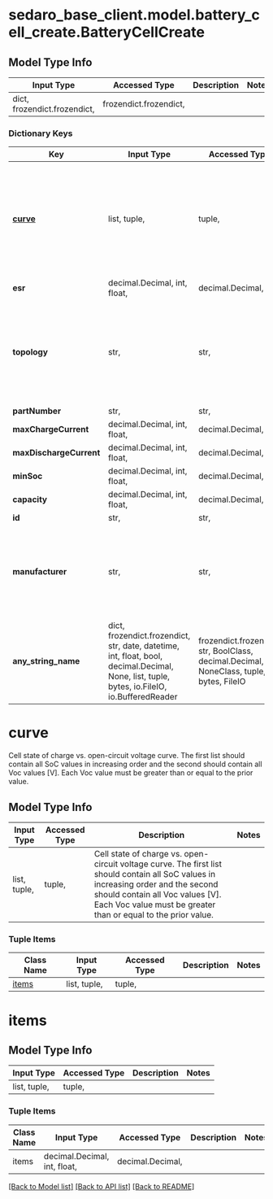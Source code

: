 # sedaro_base_client.model.battery_cell_create.BatteryCellCreate

## Model Type Info
Input Type | Accessed Type | Description | Notes
------------ | ------------- | ------------- | -------------
dict, frozendict.frozendict,  | frozendict.frozendict,  |  | 

### Dictionary Keys
Key | Input Type | Accessed Type | Description | Notes
------------ | ------------- | ------------- | ------------- | -------------
**[curve](#curve)** | list, tuple,  | tuple,  | Cell state of charge vs. open-circuit voltage curve. The first list should contain all SoC values in increasing order and the second should contain all Voc values [V].  Each Voc value must be greater than or equal to the prior value. | 
**esr** | decimal.Decimal, int, float,  | decimal.Decimal,  |  | 
**topology** | str,  | str,  | Relationship to a &#x60;Topology&#x60; block. Reverse key: &#x60;Topology.batteryCells&#x60;. On delete: &#x60;RESTRICT&#x60; (prevent referenced block from being deleted while relationship to this one exists). | 
**partNumber** | str,  | str,  |  | 
**maxChargeCurrent** | decimal.Decimal, int, float,  | decimal.Decimal,  |  | 
**maxDischargeCurrent** | decimal.Decimal, int, float,  | decimal.Decimal,  |  | 
**minSoc** | decimal.Decimal, int, float,  | decimal.Decimal,  |  | 
**capacity** | decimal.Decimal, int, float,  | decimal.Decimal,  |  | 
**id** | str,  | str,  |  | [optional] 
**manufacturer** | str,  | str,  |  | [optional] if omitted the server will use the default value of ""
**any_string_name** | dict, frozendict.frozendict, str, date, datetime, int, float, bool, decimal.Decimal, None, list, tuple, bytes, io.FileIO, io.BufferedReader | frozendict.frozendict, str, BoolClass, decimal.Decimal, NoneClass, tuple, bytes, FileIO | any string name can be used but the value must be the correct type | [optional]

# curve

Cell state of charge vs. open-circuit voltage curve. The first list should contain all SoC values in increasing order and the second should contain all Voc values [V].  Each Voc value must be greater than or equal to the prior value.

## Model Type Info
Input Type | Accessed Type | Description | Notes
------------ | ------------- | ------------- | -------------
list, tuple,  | tuple,  | Cell state of charge vs. open-circuit voltage curve. The first list should contain all SoC values in increasing order and the second should contain all Voc values [V].  Each Voc value must be greater than or equal to the prior value. | 

### Tuple Items
Class Name | Input Type | Accessed Type | Description | Notes
------------- | ------------- | ------------- | ------------- | -------------
[items](#items) | list, tuple,  | tuple,  |  | 

# items

## Model Type Info
Input Type | Accessed Type | Description | Notes
------------ | ------------- | ------------- | -------------
list, tuple,  | tuple,  |  | 

### Tuple Items
Class Name | Input Type | Accessed Type | Description | Notes
------------- | ------------- | ------------- | ------------- | -------------
items | decimal.Decimal, int, float,  | decimal.Decimal,  |  | 

[[Back to Model list]](../../README.md#documentation-for-models) [[Back to API list]](../../README.md#documentation-for-api-endpoints) [[Back to README]](../../README.md)

